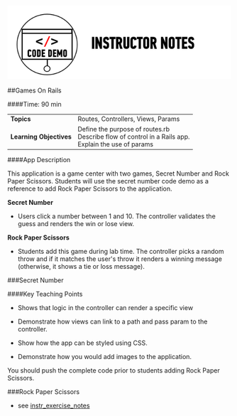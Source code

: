![Code Demo Notes](../assets/ICL_icons/instr_code_demo.png)

##Games On Rails

####Time: 90 min

| | |
| ------------- |:-------------|
| __Topics__ |Routes, Controllers, Views, Params|
| __Learning Objectives__ | Define the purpose of routes.rb <br> Describe flow of control in a Rails app.<br> Explain the use of params|

####App Description

This application is a game center with two games, Secret Number and Rock Paper Scissors. Students will use the secret number code demo as a reference to add Rock Paper Scissors to the application.

__Secret Number__

*	Users click a number between 1 and 10. The controller validates the guess and renders the win or lose view.

__Rock Paper Scissors__

*	Students add this game during lab time. The controller picks a random throw and if it matches the user's throw it renders a winning message (otherwise, it shows a tie or loss message).


###Secret Number

####Key Teaching Points

*	Shows that logic in the controller can render a specific view

*	Demonstrate how views can link to a path and pass param to the controller.

*	Show how the app can be styled using CSS.

*	Demonstrate how you would add images to the application.

You should push the complete code prior to students adding Rock Paper Scissors.

  
###Rock Paper Scissors
*	see [instr_exercise_notes](instr_exercise_notes.md)